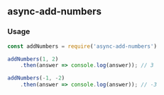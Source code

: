 ## async-add-numbers

### Usage

```javascript
const addNumbers = require('async-add-numbers')

addNumbers(1, 2)
	.then(answer => console.log(answer)); // 3

addNumbers(-1, -2)
	.then(answer => console.log(answer)); // -3
```

